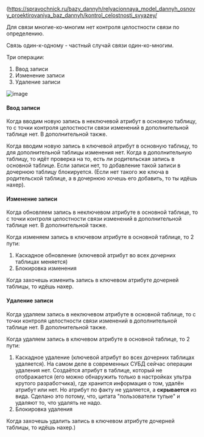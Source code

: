 (https://spravochnick.ru/bazy_dannyh/relyacionnaya_model_dannyh_osnovy_proektirovaniya_baz_dannyh/kontrol_celostnosti_svyazey/

Для связи многие-ко-многим нет контроля целостности связи по определению. 

Связь один-к-одному - частный случай связи один-ко-многим.

Три операции:
1. Ввод записи
2. Изменение записи
3. Удаление записи

![image](https://github.com/user-attachments/assets/fa496e73-2dac-4e97-83d3-18236ff7f568)


#### Ввод записи

Когда вводим новую запись в неключевой атрибут в основную таблицу, то с точки контроля целостности связи изменений в дополнительной таблице нет. 
В дополнительной также.

Когда вводим новую запись в ключевой атрибут в основную таблицу, то для дополнительной таблицы изменения нет. 
Когда в дополнительную таблицу, то идёт проверка на то, есть ли родительская запись в основной таблице. Если записи нет, то добавление такой записи в дочернюю таблицу блокируется. (Если нет такого же ключа в родительской таблице, а в дочернюю хочешь его добавить, то ты идёшь нахер).

#### Изменение записи

Когда обновляем запись в неключевом атрибуте в основной таблице, то с точки контроля целостности связи изменений в дополнительной таблице нет. 
В дополнительной также.

Когда изменяем запись в ключевом атрибуте в основной таблице, то 2 пути:
1. Каскадное обновление (ключевой атрибут во всех  дочерних таблицах меняется)
2. Блокировка изменения 

Когда захочешь изменить запись в ключевом атрибуте дочерней таблицы, то идёшь нахер.
#### Удаление записи

Когда удаляем запись в неключевом атрибуте в основной таблице, то с точки контроля целостности связи изменений в дополнительной таблице нет. 
В дополнительной также.

Когда удаляем запись в ключевом атрибуте в основной таблице, то 2 пути:
1. Каскадное удаление (ключевой атрибут во всех  дочерних таблицах удаляется). На самом деле в современных СУБД сейчас операции удаления нет. Создаётся атрибут в таблице, который не отображается (его можно обнаружить только в настройках ультра крутого разработчика), где хранится информация о том, удалён атрибут или нет. Но атрибут по факту не удаляется, а **скрывается** из вида. Сделано это потому, что, цитата "пользователи тупые"  и удаляют то, что удалять не надо.
2. Блокировка удаления

Когда захочешь удалить запись в ключевом атрибуте дочерней таблицы, то идёшь нахер.)
